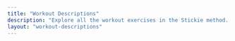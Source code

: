 ```yaml
---
title: "Workout Descriptions"
description: "Explore all the workout exercises in the Stickie method. Filter by arms, legs, or abs to find personalized exercises for your fitness goals."
layout: "workout-descriptions"
---
```


